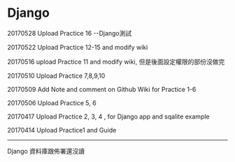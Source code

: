 # Django

20170528 Upload Practice 16 --Django測試

20170522 Upload Practice 12-15 and modify wiki

20170516 upload Practice 11 and modify wiki, 但是後面設定權限的部份沒做完

20170510 Upload Practice 7,8,9,10

20170509 Add Note and comment on Github Wiki for Practice 1-6

20170506 Upload Practice 5, 6

20170417 Upload Practice 2, 3, 4 , for Django app and sqalite example

20170414 Upload  Practice1 and Guide




-------------------------------------------


Django 資料庫跟佈署還沒讀
